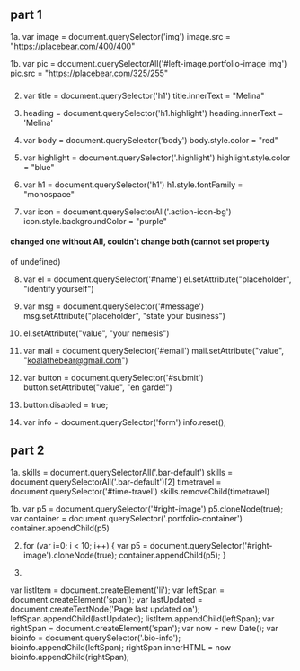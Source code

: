 ## part 1 ##

1a. var image = document.querySelector('img')
image.src = "https://placebear.com/400/400"

1b. var pic = document.querySelectorAll('#left-image.portfolio-image img')
pic.src = "https://placebear.com/325/255"
###

2. var title = document.querySelector('h1')
title.innerText = "Melina"

3. heading = document.querySelector('h1.highlight')
heading.innerText = 'Melina'

4. var body = document.querySelector('body')
body.style.color = "red"

5. var highlight = document.querySelector('.highlight')
highlight.style.color = "blue"

6. var h1 = document.querySelector('h1')
h1.style.fontFamily = "monospace"

7. var icon = document.querySelectorAll('.action-icon-bg')
icon.style.backgroundColor = "purple"
#### changed one without All, couldn't change both (cannot set property
  of undefined)

8. var el = document.querySelector('#name')
el.setAttribute("placeholder", "identify yourself")

9. var msg = document.querySelector('#message')
msg.setAttribute("placeholder", "state your business")

10. el.setAttribute("value", "your nemesis")

11. var mail = document.querySelector('#email')
mail.setAttribute("value", "koalathebear@gmail.com")

12. var button = document.querySelector('#submit')
button.setAttribute("value", "en garde!")

13. button.disabled = true;

14. var info = document.querySelector('form')
info.reset();

## part 2 ##

1a. skills = document.querySelectorAll('.bar-default')
skills = document.querySelectorAll('.bar-default')[2]
timetravel = document.querySelector('#time-travel')
skills.removeChild(timetravel)

1b. var p5 = document.querySelector('#right-image')
p5.cloneNode(true);
var container = document.querySelector('.portfolio-container')
container.appendChild(p5)

2. for (var i=0; i < 10; i++) { var p5 = document.querySelector('#right-image').cloneNode(true);
container.appendChild(p5); }

3.
var listItem = document.createElement('li');
var leftSpan = document.createElement('span');
var lastUpdated = document.createTextNode('Page last updated on');
leftSpan.appendChild(lastUpdated);
listItem.appendChild(leftSpan);
var rightSpan = document.createElement('span');
var now = new Date();
var bioinfo = document.querySelector('.bio-info');
bioinfo.appendChild(leftSpan);
rightSpan.innerHTML = now
bioinfo.appendChild(rightSpan);
